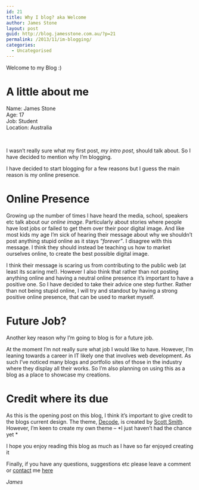```yaml
---
id: 21
title: Why I blog? aka Welcome
author: James Stone
layout: post
guid: http://blog.jamesstone.com.au/?p=21
permalink: /2013/11/im-blogging/
categories:
  - Uncategorised
---
```

Welcome to my Blog :)

# A little about me

Name: James Stone  
Age: 17  
Job: Student  
Location: Australia

&nbsp;

I wasn&#8217;t really sure what my first post, *my intro post*, should talk about. So I have decided to mention why I&#8217;m blogging.

I have decided to start blogging for a few reasons but I guess the main reason is my online presence.

# Online Presence

Growing up the number of times I have heard the media, school, speakers etc talk about our *online image*. Particularly about stories where people have lost jobs or failed to get them over their poor digital image. And like most kids my age I&#8217;m sick of hearing their message about why we shouldn&#8217;t post anything stupid online as it stays &#8220;*forever&#8221;*. I disagree with this message. I think they should instead be teaching us how to market ourselves online, to create the best possible digital image.

I think their message is scaring us from contributing to the public web (at least its scaring me!). However I also think that rather than not posting anything online and having a neutral online presence it&#8217;s important to have a positive one. So I have decided to take their advice one step further. Rather than not being stupid online, I will try and standout by having a strong positive online presence, that can be used to market myself.

# Future Job?

Another key reason why I&#8217;m going to blog is for a future job.

At the moment I&#8217;m not really sure what job I would like to have. However, I&#8217;m leaning towards a career in IT likely one that involves web development. As such I&#8217;ve noticed many blogs and portfolio sites of those in the industry where they display all their works. So I&#8217;m also planning on using this as a blog as a place to showcase my creations.

# Credit where its due

As this is the opening post on this blog, I think it&#8217;s important to give credit to the blogs current design. The theme, [Decode][1], is created by [Scott Smith][2]. However, I&#8217;m keen to create my own theme – *I just haven&#8217;t had the chance yet *

I hope you enjoy reading this blog as much as I have so far enjoyed creating it

Finally, if you have any questions, suggestions etc please leave a comment or [contact][3] me [here][3]

*James*

 [1]: http://scotthsmith.com/projects/decode/
 [2]: http://scotthsmith.com/
 [3]: http://jamesstone.com.au/#Contact